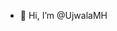 - 👋 Hi, I’m @UjwalaMH

<!---
UjwalaMH/UjwalaMH is a ✨ special ✨ repository because its `README.md` (this file) appears on your GitHub profile.
You can click the Preview link to take a look at your changes.
--->
